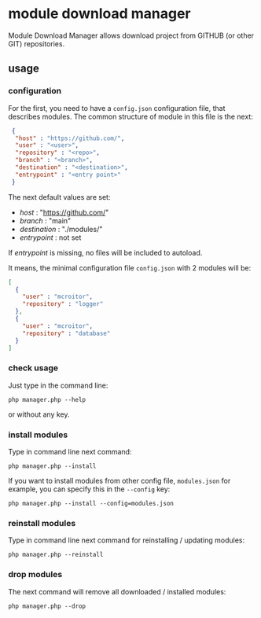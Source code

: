 # module download manager

Module Download Manager allows download project from GITHUB (or other GIT) repositories.

## usage

### configuration

For the first, you need to have a `config.json` configuration file, that describes modules. The common structure of module in this file is the next:

```json
 {
  "host" : "https://github.com/",
  "user" : "<user>", 
  "repository" : "<repo>",
  "branch" : "<branch>",
  "destination" : "<destination>", 
  "entrypoint" : "<entry point>"
 }
```

The next default values are set:

 - _host_ : "https://github.com/"
 - _branch_ : "main"
 - _destination_ : "./modules/"
 - _entrypoint_ : not set

 If _entrypoint_ is missing, no files will be included to autoload.
 
 It means, the minimal configuration file `config.json` with 2 modules will be:
 
 ```json
 [
   {
     "user" : "mcroitor",
     "repository" : "logger"
   },
   {
     "user" : "mcroitor",
     "repository" : "database"
   }
 ]
 ```
 
### check usage

Just type in the command line:

```shell
php manager.php --help
```

or without any key.

### install modules

Type in command line next command:

```shell
php manager.php --install
```

If you want to install modules from other config file, `modules.json` for example,
you can specify this in the `--config` key:

```shell
php manager.php --install --config=modules.json
```

### reinstall modules

Type in command line next command for reinstalling / updating modules:

```shell
php manager.php --reinstall
```

### drop modules

The next command will remove all downloaded / installed modules:

```shell
php manager.php --drop
```
